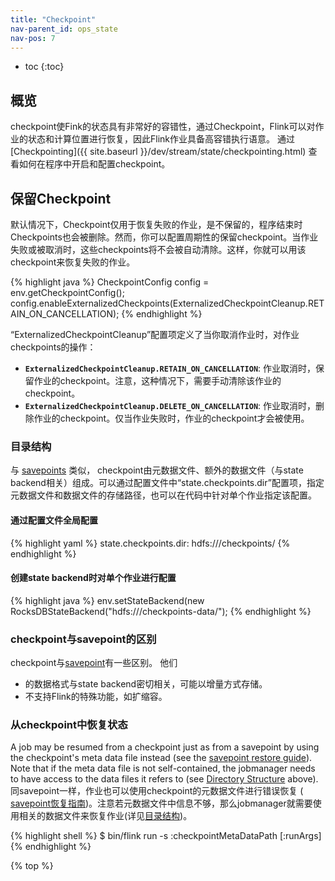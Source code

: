 ```yaml
---
title: "Checkpoint"
nav-parent_id: ops_state
nav-pos: 7
---
```

<!--
Licensed to the Apache Software Foundation (ASF) under one
or more contributor license agreements.  See the NOTICE file
distributed with this work for additional information
regarding copyright ownership.  The ASF licenses this file
to you under the Apache License, Version 2.0 (the
"License"); you may not use this file except in compliance
with the License.  You may obtain a copy of the License at

  http://www.apache.org/licenses/LICENSE-2.0

Unless required by applicable law or agreed to in writing,
software distributed under the License is distributed on an
"AS IS" BASIS, WITHOUT WARRANTIES OR CONDITIONS OF ANY
KIND, either express or implied.  See the License for the
specific language governing permissions and limitations
under the License.
-->


* toc
{:toc}

## 概览

checkpoint使Fink的状态具有非常好的容错性，通过Checkpoint，Flink可以对作业的状态和计算位置进行恢复，因此Flink作业具备高容错执行语意。
通过 [Checkpointing]({{ site.baseurl }}/dev/stream/state/checkpointing.html) 查看如何在程序中开启和配置checkpoint。

## 保留Checkpoint

默认情况下，Checkpoint仅用于恢复失败的作业，是不保留的，程序结束时Checkpoints也会被删除。然而，你可以配置周期性的保留checkpoint。当作业失败或被取消时，这些checkpoints将不会被自动清除。这样，你就可以用该checkpoint来恢复失败的作业。

{% highlight java %}
CheckpointConfig config = env.getCheckpointConfig();
config.enableExternalizedCheckpoints(ExternalizedCheckpointCleanup.RETAIN_ON_CANCELLATION);
{% endhighlight %}

“ExternalizedCheckpointCleanup”配置项定义了当你取消作业时，对作业checkpoints的操作：

- **`ExternalizedCheckpointCleanup.RETAIN_ON_CANCELLATION`**: 作业取消时，保留作业的checkpoint。注意，这种情况下，需要手动清除该作业的checkpoint。 
- **`ExternalizedCheckpointCleanup.DELETE_ON_CANCELLATION`**: 作业取消时，删除作业的checkpoint。仅当作业失败时，作业的checkpoint才会被使用。

### 目录结构

与 [savepoints](savepoints.html) 类似， checkpoint由元数据文件、额外的数据文件（与state backend相关）组成。可以通过配置文件中“state.checkpoints.dir”配置项，指定元数据文件和数据文件的存储路径，也可以在代码中针对单个作业指定该配置。

#### 通过配置文件全局配置

{% highlight yaml %}
state.checkpoints.dir: hdfs:///checkpoints/
{% endhighlight %}

#### 创建state backend时对单个作业进行配置

{% highlight java %}
env.setStateBackend(new RocksDBStateBackend("hdfs:///checkpoints-data/");
{% endhighlight %}

### checkpoint与savepoint的区别

checkpoint与[savepoint](savepoints.html)有一些区别。 他们  
- 的数据格式与state backend密切相关，可能以增量方式存储。  
- 不支持Flink的特殊功能，如扩缩容。

### 从checkpoint中恢复状态

A job may be resumed from a checkpoint just as from a savepoint
by using the checkpoint's meta data file instead (see the
[savepoint restore guide](../cli.html#restore-a-savepoint)). Note that if the
meta data file is not self-contained, the jobmanager needs to have access to
the data files it refers to (see [Directory Structure](#directory-structure)
above).  
同savepoint一样，作业也可以使用checkpoint的元数据文件进行错误恢复 (
[savepoint恢复指南](../cli.html#restore-a-savepoint))。注意若元数据文件中信息不够，那么jobmanager就需要使用相关的数据文件来恢复作业(详见[目录结构](#目录结构))。

{% highlight shell %}
$ bin/flink run -s :checkpointMetaDataPath [:runArgs]
{% endhighlight %}

{% top %}
